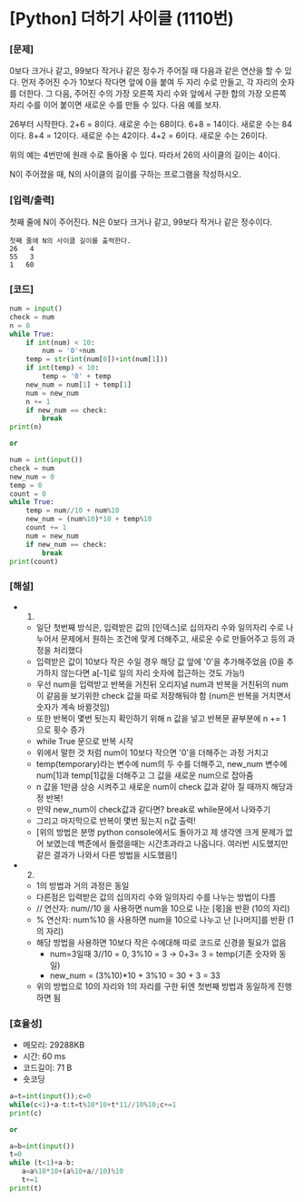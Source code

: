 # [Python] 더하기 사이클 (1110번)

### [문제]

0보다 크거나 같고, 99보다 작거나 같은 정수가 주어질 때 다음과 같은 연산을 할 수 있다. 먼저 주어진 수가 10보다 작다면 앞에 0을 붙여 두 자리 수로 만들고, 각 자리의 숫자를 더한다. 그 다음, 주어진 수의 가장 오른쪽 자리 수와 앞에서 구한 합의 가장 오른쪽 자리 수를 이어 붙이면 새로운 수를 만들 수 있다. 다음 예를 보자.

26부터 시작한다. 2+6 = 8이다. 새로운 수는 68이다. 6+8 = 14이다. 새로운 수는 84이다. 8+4 = 12이다. 새로운 수는 42이다. 4+2 = 6이다. 새로운 수는 26이다.

위의 예는 4번만에 원래 수로 돌아올 수 있다. 따라서 26의 사이클의 길이는 4이다.

N이 주어졌을 때, N의 사이클의 길이를 구하는 프로그램을 작성하시오.

### [입력/출력]

첫째 줄에 N이 주어진다. N은 0보다 크거나 같고, 99보다 작거나 같은 정수이다.

```
첫째 줄에 N의 사이클 길이를 출력한다.
26   4
55   3
1   60
```

### [코드]

```python
num = input()
check = num
n = 0
while True:
    if int(num) < 10:
        num = '0'+num
    temp = str(int(num[0])+int(num[1]))
    if int(temp) < 10:
        temp = '0' + temp
    new_num = num[1] + temp[1]
    num = new_num
    n += 1
    if new_num == check:
        break
print(n)

or

num = int(input())
check = num
new_num = 0
temp = 0
count = 0
while True:
    temp = num//10 + num%10
    new_num = (num%10)*10 + temp%10
    count += 1
    num = new_num
    if new_num == check:
        break
print(count)
```

### [해설]

- 1.
    - 일단 첫번째 방식은, 입력받은 값의 [인덱스]로 십의자리 수와 일의자리 수로 나누어서 문제에서 원하는 조건에 맞게 더해주고, 새로운 수로 만들어주고 등의 과정을 처리했다
    - 입력받은 값이 10보다 작은 수일 경우 해당 값 앞에 '0'을 추가해주었음 (0을 추가하지 않는다면 a[-1]로 일의 자리 숫자에 접근하는 것도 가능!)
    - 우선 num을 입력받고 반복을 거친뒤 오리지널 num과 반복을 거친뒤의 num이 같음을 보기위한 check 값을 따로 저장해둬야 함 (num은 반복을 거치면서 숫자가 계속 바뀔것임)
    - 또한 반복이 몇번 됫는지 확인하기 위해 n 값을 넣고 반복문 끝부분에 n += 1 으로 횟수 증가
    - while True 문으로 반복 시작
    - 위에서 말한 것 처럼 num이 10보다 작으면 '0'을 더해주는 과정 거치고
    - temp(temporary)라는 변수에 num의 두 수를 더해주고, new_num 변수에 num[1]과 temp[1]값을 더해주고 그 값을 새로운 num으로 잡아줌
    - n 값을 1만큼 상승 시켜주고 새로운 num이 check 값과 같아 질 때까지 해당과정 반복!
    - 만약 new_num이 check값과 같다면? break로 while문에서 나와주기
    - 그리고 마지막으로 반복이 몇번 됬는지 n값 출력!
    - [위의 방법은 분명 python console에서도 돌아가고 제 생각엔 크게 문제가 없어 보였는데 백준에서 돌렸을때는 시간초과라고 나옵니다. 여러번 시도했지만 같은 결과가 나와서 다른 방법을 시도했음!]
- 2.
    - 1의 방법과 거의 과정은 동일
    - 다른점은 입력받은 값의 십의자리 수와 일의자리 수를 나누는 방법이 다름
    - // 연산자: num//10 을 사용하면 num을 10으로 나눈 [몫]을 반환 (10의 자리)
    - % 연산자: num%10 을 사용하면 num을 10으로 나누고 난 [나머지]를 반환 (1의 자리)
    - 해당 방법을 사용하면 10보다 작은 수에대해 따로 코드로 신경쓸 필요가 없음
        - num=3일때 3//10 = 0, 3%10 = 3 → 0+3= 3 = temp(기존 숫자와 동일)
        - new_num = (3%10)*10 + 3%10 = 30 + 3 = 33
    - 위의 방법으로 10의 자리와 1의 자리를 구한 뒤엔 첫번째 방법과 동일하게 진행하면 됨

### [효율성]

- 메모리: 29288KB
- 시간: 60 ms
- 코드길이: 71 B
- 숏코딩

```python
a=t=int(input());c=0
while(c<1)+a-t:t=t%10*10+t*11//10%10;c+=1
print(c)

or

a=b=int(input())
t=0
while (t<1)+a-b:
   a=a%10*10+(a%10+a//10)%10
   t+=1
print(t)
```